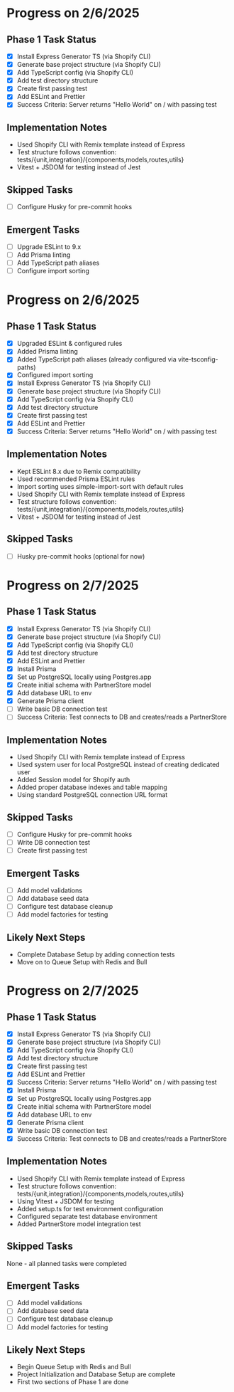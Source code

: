 # Progress on 2/6/2025
## Phase 1 Task Status
- [x] Install Express Generator TS (via Shopify CLI)
- [x] Generate base project structure (via Shopify CLI)
- [x] Add TypeScript config (via Shopify CLI) 
- [x] Add test directory structure
- [x] Create first passing test
- [x] Add ESLint and Prettier
- [x] Success Criteria: Server returns "Hello World" on / with passing test

## Implementation Notes
- Used Shopify CLI with Remix template instead of Express
- Test structure follows convention: tests/{unit,integration}/{components,models,routes,utils}
- Vitest + JSDOM for testing instead of Jest

## Skipped Tasks
- [ ] Configure Husky for pre-commit hooks

## Emergent Tasks
- [ ] Upgrade ESLint to 9.x
- [ ] Add Prisma linting
- [ ] Add TypeScript path aliases
- [ ] Configure import sorting

# Progress on 2/6/2025

## Phase 1 Task Status
- [x] Upgraded ESLint & configured rules
- [x] Added Prisma linting
- [x] Added TypeScript path aliases (already configured via vite-tsconfig-paths)
- [x] Configured import sorting
- [x] Install Express Generator TS (via Shopify CLI)
- [x] Generate base project structure (via Shopify CLI)
- [x] Add TypeScript config (via Shopify CLI) 
- [x] Add test directory structure
- [x] Create first passing test
- [x] Add ESLint and Prettier
- [x] Success Criteria: Server returns "Hello World" on / with passing test

## Implementation Notes
- Kept ESLint 8.x due to Remix compatibility
- Used recommended Prisma ESLint rules
- Import sorting uses simple-import-sort with default rules
- Used Shopify CLI with Remix template instead of Express
- Test structure follows convention: tests/{unit,integration}/{components,models,routes,utils}
- Vitest + JSDOM for testing instead of Jest

## Skipped Tasks
- [ ] Husky pre-commit hooks (optional for now)

# Progress on 2/7/2025

## Phase 1 Task Status
- [x] Install Express Generator TS (via Shopify CLI)
- [x] Generate base project structure (via Shopify CLI)
- [x] Add TypeScript config (via Shopify CLI)
- [x] Add test directory structure
- [x] Add ESLint and Prettier
- [x] Install Prisma
- [x] Set up PostgreSQL locally using Postgres.app
- [x] Create initial schema with PartnerStore model
- [x] Add database URL to env
- [x] Generate Prisma client
- [ ] Write basic DB connection test
- [ ] Success Criteria: Test connects to DB and creates/reads a PartnerStore

## Implementation Notes
- Used Shopify CLI with Remix template instead of Express
- Used system user for local PostgreSQL instead of creating dedicated user
- Added Session model for Shopify auth
- Added proper database indexes and table mapping
- Using standard PostgreSQL connection URL format

## Skipped Tasks
- [ ] Configure Husky for pre-commit hooks
- [ ] Write DB connection test
- [ ] Create first passing test

## Emergent Tasks
- [ ] Add model validations
- [ ] Add database seed data
- [ ] Configure test database cleanup
- [ ] Add model factories for testing

## Likely Next Steps
- Complete Database Setup by adding connection tests
- Move on to Queue Setup with Redis and Bull

# Progress on 2/7/2025

## Phase 1 Task Status
- [x] Install Express Generator TS (via Shopify CLI)
- [x] Generate base project structure (via Shopify CLI)
- [x] Add TypeScript config (via Shopify CLI)
- [x] Add test directory structure
- [x] Create first passing test
- [x] Add ESLint and Prettier
- [x] Success Criteria: Server returns "Hello World" on / with passing test
- [x] Install Prisma
- [x] Set up PostgreSQL locally using Postgres.app
- [x] Create initial schema with PartnerStore model
- [x] Add database URL to env
- [x] Generate Prisma client
- [x] Write basic DB connection test
- [x] Success Criteria: Test connects to DB and creates/reads a PartnerStore

## Implementation Notes
- Used Shopify CLI with Remix template instead of Express
- Test structure follows convention: tests/{unit,integration}/{components,models,routes,utils}
- Using Vitest + JSDOM for testing
- Added setup.ts for test environment configuration
- Configured separate test database environment
- Added PartnerStore model integration test

## Skipped Tasks
None - all planned tasks were completed

## Emergent Tasks
- [ ] Add model validations
- [ ] Add database seed data
- [ ] Configure test database cleanup
- [ ] Add model factories for testing

## Likely Next Steps
- Begin Queue Setup with Redis and Bull
- Project Initialization and Database Setup are complete
- First two sections of Phase 1 are done

